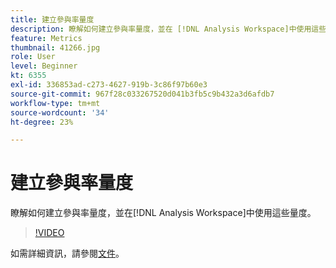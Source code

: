 ```yaml
---
title: 建立參與率量度
description: 瞭解如何建立參與率量度，並在 [!DNL Analysis Workspace]中使用這些量度。
feature: Metrics
thumbnail: 41266.jpg
role: User
level: Beginner
kt: 6355
exl-id: 336853ad-c273-4627-919b-3c86f97b60e3
source-git-commit: 967f28c033267520d041b3fb5c9b432a3d6afdb7
workflow-type: tm+mt
source-wordcount: '34'
ht-degree: 23%

---
```


# 建立參與率量度

瞭解如何建立參與率量度，並在[!DNL Analysis Workspace]中使用這些量度。

>[!VIDEO](https://video.tv.adobe.com/v/41266/?quality=12&learn=on)

如需詳細資訊，請參閱[文件](https://experienceleague.adobe.com/docs/analytics/components/calculated-metrics/calcmetric-workflow/participation-metric.html?lang=zh-Hant)。
